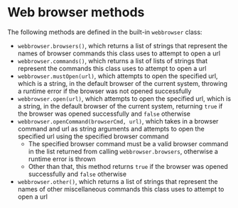 # Web browser methods

The following methods are defined in the built-in `webbrowser` class:
- `webbrowser.browsers()`, which returns a list of strings that represent the names of browser commands this class uses to attempt to open a url
- `webbrowser.commands()`, which returns a list of lists of strings that represent the commands this class uses to attempt to open a url
- `webbrowser.mustOpen(url)`, which attempts to open the specified url, which is a string, in the default browser of the current system, throwing a runtime error if the browser was not opened successfully
- `webbrowser.open(url)`, which attempts to open the specified url, which is a string, in the default browser of the current system, returning `true` if the browser was opened successfully and `false` otherwise
- `webbrowser.openCommand(browserCmd, url)`, which takes in a browser command and url as string arguments and attempts to open the specified url using the specified browser command
    - The specified browser command must be a valid browser command in the list returned from calling `webbrowser.browsers`, otherwise a runtime error is thrown
    - Other than that, this method returns `true` if the browser was opened successfully and `false` otherwise
- `webbrowser.other()`, which returns a list of strings that represent the names of other miscellaneous commands this class uses to attempt to open a url
